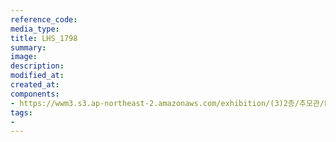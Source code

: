 ```yaml
---
reference_code:
media_type:
title: LHS_1798
summary:
image:
description:
modified_at:
created_at:
components:
- https://wwm3.s3.ap-northeast-2.amazonaws.com/exhibition/(3)2층/추모관/LHS_1798.jpg
tags:
-
---
```

